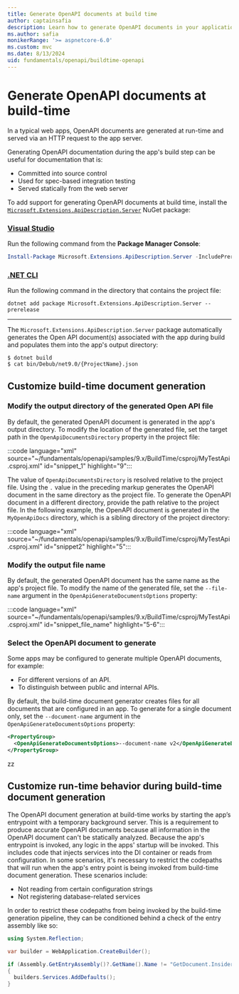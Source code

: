 ```yaml
---
title: Generate OpenAPI documents at build time
author: captainsafia
description: Learn how to generate OpenAPI documents in your application's build step
ms.author: safia
monikerRange: '>= aspnetcore-6.0'
ms.custom: mvc
ms.date: 8/13/2024
uid: fundamentals/openapi/buildtime-openapi
---
```

<!-- backup writer.sms.author: tdykstra and rick-anderson -->

# Generate OpenAPI documents at build-time

In a typical web apps, OpenAPI documents are generated at run-time and served via an HTTP request to the app server.

Generating OpenAPI documentation during the app's build step can be useful for documentation that is:

- Committed into source control
- Used for spec-based integration testing
- Served statically from the web server

To add support for generating OpenAPI documents at build time, install the [`Microsoft.Extensions.ApiDescription.Server`](https://www.nuget.org/packages/Microsoft.Extensions.ApiDescription.Server) NuGet package:

### [Visual Studio](#tab/visual-studio)

Run the following command from the **Package Manager Console**:

 ```powershell
 Install-Package Microsoft.Extensions.ApiDescription.Server -IncludePrerelease
```

### [.NET CLI](#tab/net-cli)

Run the following command in the directory that contains the project file:

```dotnetcli
dotnet add package Microsoft.Extensions.ApiDescription.Server --prerelease
```

---

The `Microsoft.Extensions.ApiDescription.Server` package automatically generates the Open API document(s) associated with the app during build and populates them into the app's output directory:

```cli
$ dotnet build
$ cat bin/Debub/net9.0/{ProjectName}.json
```

## Customize build-time document generation

### Modify the output directory of the generated Open API file

By default, the generated OpenAPI document is generated in the app's output directory. To modify the location of the generated file, set the target path in the `OpenApiDocumentsDirectory` property in the project file:

<!-- Original had
   <OpenApiDocumentsDirectory>./</OpenApiDocumentsDirectory>
Which generates misleading error: Missing required option '--project'.
-->

:::code language="xml" source="~/fundamentals/openapi/samples/9.x/BuildTime/csproj/MyTestApi.csproj.xml" id="snippet_1" highlight="9":::

The value of `OpenApiDocumentsDirectory` is resolved relative to the project file. Using the `.` value in the preceding markup generates the OpenAPI document in the same directory as the project file. To generate the OpenAPI document in a different directory, provide the path relative to the project file. In the following example, the OpenAPI document is generated in the `MyOpenApiDocs` directory, which is a sibling directory of the project directory:

:::code language="xml" source="~/fundamentals/openapi/samples/9.x/BuildTime/csproj/MyTestApi.csproj.xml" id="snippet2" highlight="5":::

### Modify the output file name

By default, the generated OpenAPI document has the same name as the app's project file. To modify the name of the generated file, set the `--file-name` argument in the `OpenApiGenerateDocumentsOptions` property:

:::code language="xml" source="~/fundamentals/openapi/samples/9.x/BuildTime/csproj/MyTestApi.csproj.xml" id="snippet_file_name" highlight="5-6":::

### Select the OpenAPI document to generate

Some apps may be configured to generate multiple OpenAPI documents, for example:

* For different versions of an API.
* To distinguish between public and internal APIs.

By default, the build-time document generator creates files for all documents that are configured in an app. To generate for a single document only, set the `--document-name` argument in the `OpenApiGenerateDocumentsOptions` property:

```xml
<PropertyGroup>
  <OpenApiGenerateDocumentsOptions>--document-name v2</OpenApiGenerateDocumentsOptions>
</PropertyGroup>
```
zz
## Customize run-time behavior during build-time document generation

The OpenAPI document generation at build-time works by starting the app’s entrypoint with a temporary background server. This is a requirement to produce accurate OpenAPI documents because all information in the OpenAPI document can't be statically analyzed. Because the app's entrypoint is invoked, any logic in the apps' startup will be invoked. This includes code that injects services into the DI container or reads from configuration. In some scenarios, it's necessary to restrict the codepaths that will run when the app's entry point is being invoked from build-time document generation. These scenarios include:

- Not reading from certain configuration strings
- Not registering database-related services

In order to restrict these codepaths from being invoked by the build-time generation pipeline, they can be conditioned behind a check of the entry assembly like so:

```csharp
using System.Reflection;

var builder = WebApplication.CreateBuilder();

if (Assembly.GetEntryAssembly()?.GetName().Name != "GetDocument.Insider")
{
  builders.Services.AddDefaults();
}
```
